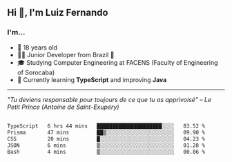 <h2>Hi 👋, I'm Luiz Fernando</h2>

### I'm...
* 🤟 18 years old
* 👨‍💻 Junior Developer from Brazil 💚
* 🎓 Studying Computer Engineering at FACENS (Faculty of Engineering of Sorocaba)
* 🔭 Currently learning **TypeScript** and improving **Java**

---

_"Tu deviens responsable pour toujours de ce que tu as apprivoisé" – Le Petit Prince (Antoine de Saint-Exupéry)_

##

<!--START_SECTION:waka-->

```txt
TypeScript   6 hrs 44 mins   █████████████████████░░░░   83.52 %
Prisma       47 mins         ██▒░░░░░░░░░░░░░░░░░░░░░░   09.90 %
CSS          20 mins         █░░░░░░░░░░░░░░░░░░░░░░░░   04.23 %
JSON         6 mins          ▒░░░░░░░░░░░░░░░░░░░░░░░░   01.28 %
Bash         4 mins          ▒░░░░░░░░░░░░░░░░░░░░░░░░   00.86 %
```

<!--END_SECTION:waka-->
